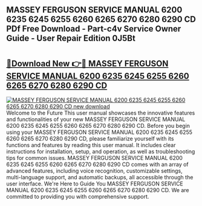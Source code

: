 ## MASSEY FERGUSON SERVICE MANUAL 6200 6235 6245 6255 6260 6265 6270 6280 6290 CD PDf Free Download - Part-c4v Service Owner Guide - User Repair Edition 0J5Bt

# <h2><a href="http://bc62061.oget.top/?id=MASSEY+FERGUSON+SERVICE+MANUAL+6200+6235+6245+6255+6260+6265+6270+6280+6290+CD">🔗Download New 👉🔴 MASSEY FERGUSON SERVICE MANUAL 6200 6235 6245 6255 6260 6265 6270 6280 6290 CD</a></h2>

[![MASSEY FERGUSON SERVICE MANUAL 6200 6235 6245 6255 6260 6265 6270 6280 6290 CD new download](https://i.imgur.com/5g1atiW.png)](http://bc62061.oget.top/?id=MASSEY+FERGUSON+SERVICE+MANUAL+6200+6235+6245+6255+6260+6265+6270+6280+6290+CD)
Welcome to the Future This user manual showcases the innovative features and functionalities of your new MASSEY FERGUSON SERVICE MANUAL 6200 6235 6245 6255 6260 6265 6270 6280 6290 CD. Before you begin using your MASSEY FERGUSON SERVICE MANUAL 6200 6235 6245 6255 6260 6265 6270 6280 6290 CD, please familiarize yourself with its functions and features by reading this user manual. It includes clear instructions for installation, setup, and operation, as well as troubleshooting tips for common issues. MASSEY FERGUSON SERVICE MANUAL 6200 6235 6245 6255 6260 6265 6270 6280 6290 CD comes with an array of advanced features, including voice recognition, customizable settings, multi-language support, and automatic backups, all accessible through the user interface. We're Here to Guide You MASSEY FERGUSON SERVICE MANUAL 6200 6235 6245 6255 6260 6265 6270 6280 6290 CD. We are committed to providing you with comprehensive support.
